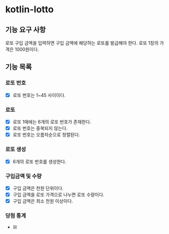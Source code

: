 # kotlin-lotto

## 기능 요구 사항
로또 구입 금액을 입력하면 구입 금액에 해당하는 로또를 발급해야 한다.
로또 1장의 가격은 1000원이다.
## 기능 목록
### 로또 번호
- [x] 로또 번호는 1~45 사이이다.
### 로또
- [x] 로또 1매에는 6개의 로또 번호가 존재한다.
- [x] 로또 번호는 중복되지 않는다.
- [x] 로또 번호는 오름차순으로 정렬된다.
### 로또 생성
- [x] 6개의 로또 번호를 생성한다.
### 구입금액 및 수량
- [x] 구입 금액은 천원 단위이다.
- [x] 구입 금액을 로또 가격으로 나누면 로또 수량이다.
- [x] 구입 금액은 최소 천원 이상이다.
### 당첨 통계
- [x]  
